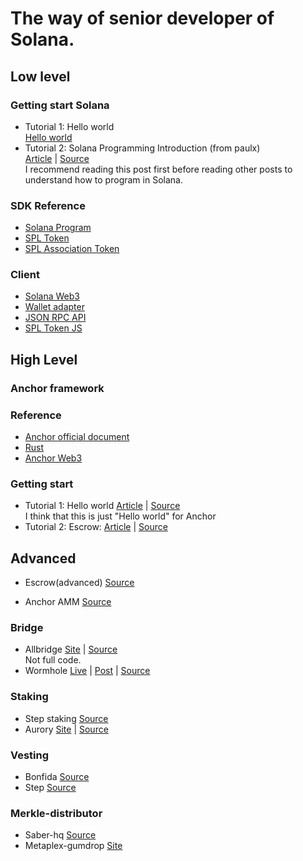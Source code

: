 # The way of senior developer of Solana.

## Low level
### Getting start Solana
- Tutorial 1: Hello world \
[Hello world](https://github.com/solana-labs/example-helloworld)
- Tutorial 2: Solana Programming Introduction (from paulx)\
[Article](https://paulx.dev/blog/2021/01/14/programming-on-solana-an-introduction/) | [Source](https://github.com/paul-schaaf/solana-escrow) \
  I recommend reading this post first before reading other posts to understand how to program in Solana.

### SDK Reference
- [Solana Program](https://docs.rs/solana-program/1.8.3/solana_program/)
- [SPL Token](https://docs.rs/spl-token/latest/spl_token/)
- [SPL Association Token](https://docs.rs/spl-associated-token-account/1.0.3/spl_associated_token_account/)

### Client
- [Solana Web3](https://solana-labs.github.io/solana-web3.js/)
- [Wallet adapter](https://solana-labs.github.io/wallet-adapter/)
- [JSON RPC API](https://docs.solana.com/developing/clients/jsonrpc-api)
- [SPL Token JS](https://github.com/solana-labs/solana-program-library/tree/master/token/js)

## High Level
### Anchor framework

### Reference
- [Anchor official document](https://project-serum.github.io/anchor/getting-started/introduction.html) 
- [Rust](https://docs.rs/anchor-lang/0.18.2/anchor_lang/)
- [Anchor Web3](https://project-serum.github.io/anchor/ts/index.html)

### Getting start
- Tutorial 1: Hello world
  [Article](https://dev.to/dabit3/the-complete-guide-to-full-stack-solana-development-with-react-anchor-rust-and-phantom-3291)  |
  [Source](https://github.com/dabit3/complete-guide-to-full-stack-solana-development) \
  I think that this is just "Hello world" for Anchor
- Tutorial 2: Escrow: [Article](https://hackmd.io/@ironaddicteddog/solana-anchor-escrow) | 
[Source](https://github.com/ironaddicteddog/anchor-escrow) 

## Advanced
- Escrow(advanced) [Source](https://github.com/cqfd/quidproquo) 

- Anchor AMM [Source](https://github.com/ironaddicteddog/anchor-amm) 

### Bridge 
- Allbridge [Site](https://allbridge.io/) | 
  [Source](https://github.com/allbridge-io) \
  Not full code.
- Wormhole [Live](https://wormholebridge.com/#/) 
  | [Post](https://wormholecrypto.medium.com/) 
  | [Source](https://github.com/certusone/wormhole)


### Staking
- Step staking
  [Source](https://github.com/step-finance/step-staking)
- Aurory 
  [Site](https://app.aurory.io/staking) |
  [Source](https://github.com/Aurory-Game/aurory-staking)

### Vesting
- Bonfida
  [Source](https://github.com/Bonfida/token-vesting)
- Step
  [Source](https://github.com/step-finance/token-vesting)

### Merkle-distributor
- Saber-hq
  [Source](https://github.com/saber-hq/merkle-distributor)
- Metaplex-gumdrop
  [Site](https://docs.metaplex.com/airdrops/create-gumdrop)
 